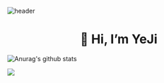 ![header](https://capsule-render.vercel.app/api?type=wave&color=ED986C&height=300&section=header&text=meji's%20github&fontSize=90&fontColor=F8F8F5&animation=fadeIn)

<div align=center><h1>👋 Hi, I’m YeJi </h1></div> 

![Anurag's github stats](https://github-readme-stats.vercel.app/api?username=meji9086&show_icons=true&theme=calm) 



<img src="https://img.shields.io/badge/Python-3776AB?style=for-the-badge&logo=Python&logoColor=white"/>
